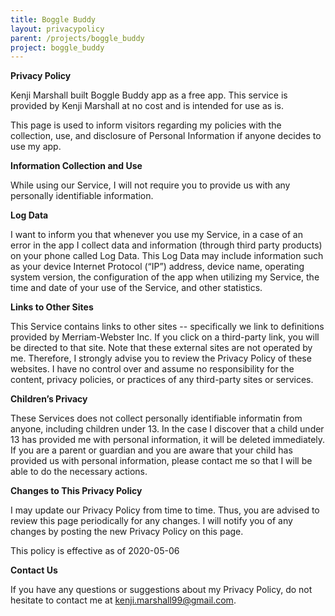 ```yaml
---
title: Boggle Buddy
layout: privacypolicy
parent: /projects/boggle_buddy
project: boggle_buddy
---
```


**Privacy Policy**

Kenji Marshall built Boggle Buddy app as a free app. This service is provided by Kenji Marshall at no cost and is intended for use as is.

This page is used to inform visitors regarding my policies with the collection, use, and disclosure of Personal Information if anyone decides to use my app.

**Information Collection and Use**

While using our Service, I will not require you to provide us with any personally identifiable information.

**Log Data**

I want to inform you that whenever you use my Service, in a case of an error in the app I collect data and information (through third party products) on your phone called Log Data. This Log Data may include information such as your device Internet Protocol (“IP”) address, device name, operating system version, the configuration of the app when utilizing my Service, the time and date of your use of the Service, and other statistics.

**Links to Other Sites**

This Service contains links to other sites -- specifically we link to definitions provided by Merriam-Webster Inc.  If you click on a third-party link, you will be directed to that site. Note that these external sites are not operated by me. Therefore, I strongly advise you to review the Privacy Policy of these websites. I have no control over and assume no responsibility for the content, privacy policies, or practices of any third-party sites or services.

**Children’s Privacy**

These Services does not collect personally identifiable informatin from anyone, including children under 13\. In the case I discover that a child under 13 has provided me with personal information, it will be deleted immediately. If you are a parent or guardian and you are aware that your child has provided us with personal information, please contact me so that I will be able to do the necessary actions.

**Changes to This Privacy Policy**

I may update our Privacy Policy from time to time. Thus, you are advised to review this page periodically for any changes. I will notify you of any changes by posting the new Privacy Policy on this page.

This policy is effective as of 2020-05-06

**Contact Us**

If you have any questions or suggestions about my Privacy Policy, do not hesitate to contact me at kenji.marshall99@gmail.com.
